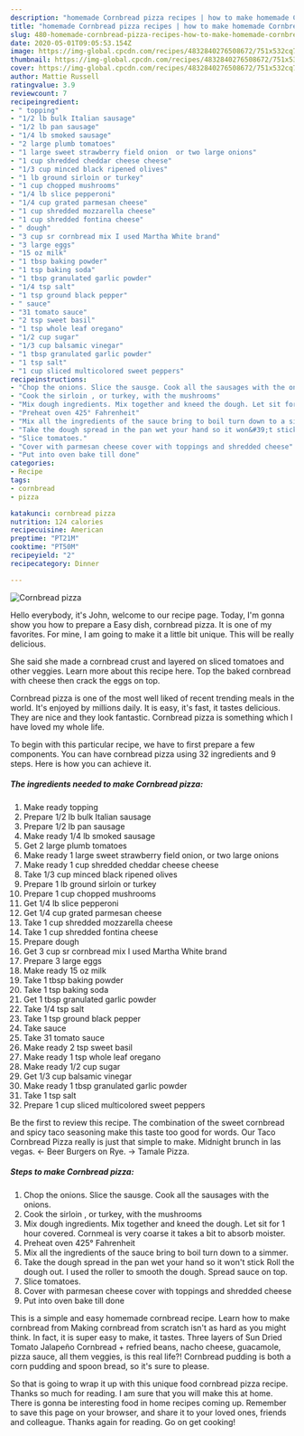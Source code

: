 ```yaml
---
description: "homemade Cornbread pizza recipes | how to make homemade Cornbread pizza"
title: "homemade Cornbread pizza recipes | how to make homemade Cornbread pizza"
slug: 480-homemade-cornbread-pizza-recipes-how-to-make-homemade-cornbread-pizza
date: 2020-05-01T09:05:53.154Z
image: https://img-global.cpcdn.com/recipes/4832840276508672/751x532cq70/cornbread-pizza-recipe-main-photo.jpg
thumbnail: https://img-global.cpcdn.com/recipes/4832840276508672/751x532cq70/cornbread-pizza-recipe-main-photo.jpg
cover: https://img-global.cpcdn.com/recipes/4832840276508672/751x532cq70/cornbread-pizza-recipe-main-photo.jpg
author: Mattie Russell
ratingvalue: 3.9
reviewcount: 7
recipeingredient:
- " topping"
- "1/2 lb bulk Italian sausage"
- "1/2 lb pan sausage"
- "1/4 lb smoked sausage"
- "2 large plumb tomatoes"
- "1 large sweet strawberry field onion  or two large onions"
- "1 cup shredded cheddar cheese cheese"
- "1/3 cup minced black ripened olives"
- "1 lb ground sirloin or turkey"
- "1 cup chopped mushrooms"
- "1/4 lb slice pepperoni"
- "1/4 cup grated parmesan cheese"
- "1 cup shredded mozzarella cheese"
- "1 cup shredded fontina cheese"
- " dough"
- "3 cup sr cornbread mix I used Martha White brand"
- "3 large eggs"
- "15 oz milk"
- "1 tbsp baking powder"
- "1 tsp baking soda"
- "1 tbsp granulated garlic powder"
- "1/4 tsp salt"
- "1 tsp ground black pepper"
- " sauce"
- "31 tomato sauce"
- "2 tsp sweet basil"
- "1 tsp whole leaf oregano"
- "1/2 cup sugar"
- "1/3 cup balsamic vinegar"
- "1 tbsp granulated garlic powder"
- "1 tsp salt"
- "1 cup sliced multicolored sweet peppers"
recipeinstructions:
- "Chop the onions. Slice the sausge. Cook all the sausages with the onions."
- "Cook the sirloin , or turkey, with the mushrooms"
- "Mix dough ingredients. Mix together and kneed the dough. Let sit for 1 hour covered. Cornmeal is very coarse it takes a bit to absorb moister."
- "Preheat oven 425° Fahrenheit"
- "Mix all the ingredients of the sauce bring to boil turn down to a simmer."
- "Take the dough spread in the pan wet your hand so it won&#39;t stick  Roll the dough out. I used the roller to smooth the dough. Spread sauce on top."
- "Slice tomatoes."
- "Cover with parmesan cheese cover with toppings and shredded cheese"
- "Put into oven bake till done"
categories:
- Recipe
tags:
- cornbread
- pizza

katakunci: cornbread pizza 
nutrition: 124 calories
recipecuisine: American
preptime: "PT21M"
cooktime: "PT50M"
recipeyield: "2"
recipecategory: Dinner

---
```



![Cornbread pizza](https://img-global.cpcdn.com/recipes/4832840276508672/751x532cq70/cornbread-pizza-recipe-main-photo.jpg)

Hello everybody, it's John, welcome to our recipe page. Today, I'm gonna show you how to prepare a Easy dish, cornbread pizza. It is one of my favorites. For mine, I am going to make it a little bit unique. This will be really delicious.

She said she made a cornbread crust and layered on sliced tomatoes and other veggies. Learn more about this recipe here. Top the baked cornbread with cheese then crack the eggs on top.

Cornbread pizza is one of the most well liked of recent trending meals in the world. It's enjoyed by millions daily. It is easy, it's fast, it tastes delicious. They are nice and they look fantastic. Cornbread pizza is something which I have loved my whole life.


To begin with this particular recipe, we have to first prepare a few components. You can have cornbread pizza using 32 ingredients and 9 steps. Here is how you can achieve it.

<!--inarticleads1-->

##### The ingredients needed to make Cornbread pizza:

1. Make ready  topping
1. Prepare 1/2 lb bulk Italian sausage
1. Prepare 1/2 lb pan sausage
1. Make ready 1/4 lb smoked sausage
1. Get 2 large plumb tomatoes
1. Make ready 1 large sweet strawberry field onion,  or two large onions
1. Make ready 1 cup shredded cheddar cheese cheese
1. Take 1/3 cup minced black ripened olives
1. Prepare 1 lb ground sirloin or turkey
1. Prepare 1 cup chopped mushrooms
1. Get 1/4 lb slice pepperoni
1. Get 1/4 cup grated parmesan cheese
1. Take 1 cup shredded mozzarella cheese
1. Take 1 cup shredded fontina cheese
1. Prepare  dough
1. Get 3 cup sr cornbread mix I used Martha White brand
1. Prepare 3 large eggs
1. Make ready 15 oz milk
1. Take 1 tbsp baking powder
1. Take 1 tsp baking soda
1. Get 1 tbsp granulated garlic powder
1. Take 1/4 tsp salt
1. Take 1 tsp ground black pepper
1. Take  sauce
1. Take 31 tomato sauce
1. Make ready 2 tsp sweet basil
1. Make ready 1 tsp whole leaf oregano
1. Make ready 1/2 cup sugar
1. Get 1/3 cup balsamic vinegar
1. Make ready 1 tbsp granulated garlic powder
1. Take 1 tsp salt
1. Prepare 1 cup sliced multicolored sweet peppers


Be the first to review this recipe. The combination of the sweet cornbread and spicy taco seasoning make this taste too good for words. Our Taco Cornbread Pizza really is just that simple to make. Midnight brunch in las vegas. ← Beer Burgers on Rye. → Tamale Pizza. 

<!--inarticleads2-->

##### Steps to make Cornbread pizza:

1. Chop the onions. Slice the sausge. Cook all the sausages with the onions.
1. Cook the sirloin , or turkey, with the mushrooms
1. Mix dough ingredients. Mix together and kneed the dough. Let sit for 1 hour covered. Cornmeal is very coarse it takes a bit to absorb moister.
1. Preheat oven 425° Fahrenheit
1. Mix all the ingredients of the sauce bring to boil turn down to a simmer.
1. Take the dough spread in the pan wet your hand so it won&#39;t stick  Roll the dough out. I used the roller to smooth the dough. Spread sauce on top.
1. Slice tomatoes.
1. Cover with parmesan cheese cover with toppings and shredded cheese
1. Put into oven bake till done


This is a simple and easy homemade cornbread recipe. Learn how to make cornbread from Making cornbread from scratch isn&#39;t as hard as you might think. In fact, it is super easy to make, it tastes. Three layers of Sun Dried Tomato Jalapeño Cornbread + refried beans, nacho cheese, guacamole, pizza sauce, all them veggies, is this real life?! Cornbread pudding is both a corn pudding and spoon bread, so it&#39;s sure to please. 

So that is going to wrap it up with this unique food cornbread pizza recipe. Thanks so much for reading. I am sure that you will make this at home. There is gonna be interesting food in home recipes coming up. Remember to save this page on your browser, and share it to your loved ones, friends and colleague. Thanks again for reading. Go on get cooking!

